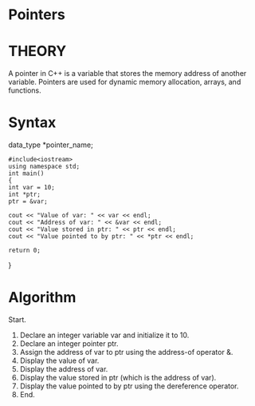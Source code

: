 # Pointers
# THEORY
A pointer in C++ is a variable that stores the memory address of another variable. Pointers are used for dynamic memory allocation, arrays, and functions.
# Syntax
data_type *pointer_name;







    
    

    #include<iostream>
    using namespace std;
    int main()
    {
    int var = 10;
    int *ptr;
    ptr = &var;

    cout << "Value of var: " << var << endl;
    cout << "Address of var: " << &var << endl;
    cout << "Value stored in ptr: " << ptr << endl;
    cout << "Value pointed to by ptr: " << *ptr << endl;

    return 0;
}

# Algorithm

Start.
1. Declare an integer variable var and initialize it to 10.
2. Declare an integer pointer ptr.
3. Assign the address of var to ptr using the address-of operator &.
4. Display the value of var.
5. Display the address of var.
6. Display the value stored in ptr (which is the address of var).
7. Display the value pointed to by ptr using the dereference operator.
8. End.
